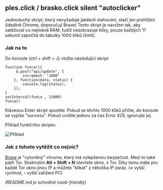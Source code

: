 
## ples.click / brasko.click silent "autoclicker"

Jednoduchý skript, který nevyžaduje jakékoli stahování, stačí jen prohlížeč (ideálně Chrome, doporučuji Brave)  Tento skript je navržen tak, aby zatěžoval co nejméně RAM, tudíž nezobrazuje kliky, pouze každých 11 sekund započítá do tabulky 1000 kliků (limit).

### Jak na to

Do konzole (ctrl + shift + J) vložte následující skript:

    function funca(){
         $.post("api/update", {
            increment: "1000"
        }, function(data, status) {
            console.log(status);
        });
    }
    setInterval(funca , 11000)
    funca()
  
Klávesou Enter skript spustíte. Pokud se těchto 1000 kliků přičte, do konzole se vypíše "success". Pokud uvidíte jednou za čas Error 429, ignorujte jej.

Příklad funkčního skriptu:

![Příklad](https://media.discordapp.net/attachments/808273939629473796/858801598838210580/unknown.png)

 ### Jak z tohoto vytěžit co nejvíc?
 [Brave](https://brave.com/) je "vytuněný" chrome, který má vylepšenou bezpečost. Mezi to také patří Tor. Stisknutím **Alt + Shift + N** otevřete okno, s Tor. Díky tomu máte pro každé Tor okno jinou IP a můžete "klikat" z několika IP zaráz. (**+** vyšší rychlost, **-** vyšší zatížení PC)
 

 *(README.md je schválně noob-friendly)*
